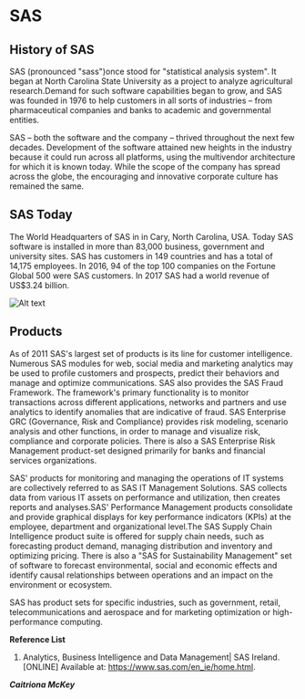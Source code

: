 SAS
============
## History of SAS
SAS (pronounced "sass")once stood for "statistical analysis system". It began at North Carolina State University as a project to analyze agricultural research.Demand for such software capabilities began to grow, and SAS was founded in 1976 to help customers in all sorts of industries – from pharmaceutical companies and banks to academic and governmental entities.

SAS – both the software and the company – thrived throughout the next few decades. Development of the software attained new heights in the industry because it could run across all platforms, using the multivendor architecture for which it is known today. While the scope of the company has spread across the globe, the encouraging and innovative corporate culture has remained the same.

## SAS Today
The World Headquarters of SAS in in Cary, North Carolina, USA. Today SAS software is installed in more than 83,000 business, government and university sites. SAS has customers in 149 countries and has a total of 14,175 employees. In 2016, 94 of the top 100 companies on the Fortune Global 500 were SAS customers. In 2017 SAS had a world revenue of US$3.24 billion.

![Alt text](https://www.sas.com/en_ie/references/stats-financial/_jcr_content/par/image_e00.img.jpg/1517426034680.jpg)


## Products
As of 2011 SAS's largest set of products is its line for customer intelligence. Numerous SAS modules for web, social media and marketing analytics may be used to profile customers and prospects, predict their behaviors and manage and optimize communications. SAS also provides the SAS Fraud Framework. The framework's primary functionality is to monitor transactions across different applications, networks and partners and use analytics to identify anomalies that are indicative of fraud. SAS Enterprise GRC (Governance, Risk and Compliance) provides risk modeling, scenario analysis and other functions, in order to manage and visualize risk, compliance and corporate policies. There is also a SAS Enterprise Risk Management product-set designed primarily for banks and financial services organizations.

SAS' products for monitoring and managing the operations of IT systems are collectively referred to as SAS IT Management Solutions. SAS collects data from various IT assets on performance and utilization, then creates reports and analyses.SAS' Performance Management products consolidate and provide graphical displays for key performance indicators (KPIs) at the employee, department and organizational level.The SAS Supply Chain Intelligence product suite is offered for supply chain needs, such as forecasting product demand, managing distribution and inventory and optimizing pricing. There is also a "SAS for Sustainability Management" set of software to forecast environmental, social and economic effects and identify causal relationships between operations and an impact on the environment or ecosystem.

SAS has product sets for specific industries, such as government, retail, telecommunications and aerospace and for marketing optimization or high-performance computing.

**Reference List**

1. Analytics, Business Intelligence and Data Management| SAS Ireland. [ONLINE] Available at: https://www.sas.com/en_ie/home.html.

***Caitriona McKey***
